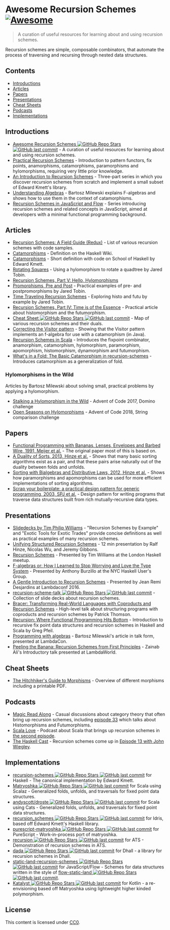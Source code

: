# Awesome Recursion Schemes [![Awesome](https://cdn.rawgit.com/sindresorhus/awesome/d7305f38d29fed78fa85652e3a63e154dd8e8829/media/badge.svg)](https://github.com/sindresorhus/awesome)

> A curation of useful resources for learning about and using recursion schemes.

Recursion schemes are simple, composable combinators, that automate the process of traversing and recursing through nested data structures.


## Contents

- [Introductions](#introductions)
- [Articles](#articles)
- [Papers](#papers)
- [Presentations](#presentations)
- [Cheat Sheets](#cheat-sheets)
- [Podcasts](#podcasts)
- [Implementations](#implementations)


## Introductions

- [Awesome Recursion Schemes ![GitHub Repo Stars](https://img.shields.io/github/stars/passy/awesome-recursion-schemes) ![GitHub last commit](https://img.shields.io/github/last-commit/passy/awesome-recursion-schemes)](https://github.com/passy/awesome-recursion-schemes) - A curation of useful resources for learning about and using recursion schemes.
- [Practical Recursion Schemes](https://jtobin.io/practical-recursion-schemes) -
  Introduction to pattern functors, fix points, anamorphisms, catamorphisms,
  paramorphisms and hylomorphisms, requiring very little prior knowledge.
- [An Introduction to Recursion Schemes](http://blog.sumtypeofway.com/an-introduction-to-recursion-schemes/) -
  Three-part series in which you discover recursion schemes from scratch and
  implement a small subset of Edward Kmett's library.
- [Understanding Algebras](https://www.schoolofhaskell.com/user/bartosz/understanding-algebras) -
  Bartosz Milewski explains F-algebras and shows how to use them in the context of
  catamorphisms.
- [Recursion Schemes in JavaScript and Flow](https://medium.com/@JosephJnk/recursion-schemes-in-javascript-and-flow-with-static-land-recursision-schemes-97cf10599fb7) -
  Series introducing recursion schemes and related concepts in JavaScript,
  aimed at developers with a minimal functional programming background.

## Articles

- [Recursion Schemes: A Field Guide (Redux)](http://comonad.com/reader/2009/recursion-schemes/) -
  List of various recursion schemes with code samples.
- [Catamorphisms](https://wiki.haskell.org/Catamorphisms) - Definition on the Haskell Wiki.
- [Catamorphisms](https://www.schoolofhaskell.com/user/edwardk/recursion-schemes/catamorphisms) -
  Short definition with code on School of Haskell by Edward Kmett.
- [Rotating Squares](https://jtobin.io/rotating-squares) - Using a hylomorphism to rotate a quadtree by Jared Tobin.
- [Recursion Schemes, Part V: Hello, Hylomorphisms](http://blog.sumtypeofway.com/recursion-schemes-part-v/)
- [Promorphisms, Pre and Post](https://jtobin.io/promorphisms-pre-post) - Practical examples of pre- and postpromorphisms by Jared Tobin.
- [Time Traveling Recursion Schemes](https://jtobin.io/time-traveling-recursion) - Exploring histo and futu by example by Jared Tobin.
- [Recursion Schemes, Part IV: Time is of the Essence](http://blog.sumtypeofway.com/recursion-schemes-part-iv-time-is-of-the-essence/) - Practical article about histomorphism and the futumorphism.
- [Cheat Sheet ![GitHub Repo Stars](https://img.shields.io/github/stars/sellout/recursion-scheme-talk) ![GitHub last commit](https://img.shields.io/github/last-commit/sellout/recursion-scheme-talk)](https://github.com/sellout/recursion-scheme-talk/blob/master/cheat%20sheet.pdf) - Map of various recursion schemes and their duals.
- [Correcting the Visitor pattern](http://logji.blogspot.co.uk/2012/02/correcting-visitor-pattern.html) - Showing that the Visitor pattern implements an f-algebra for use with a catamorphism (in Java).
- [Recursion Schemes in Scala](https://free.cofree.io/2017/11/13/recursion/) - Introduces the fixpoint combinator, anamorphism, catamorphism, hylomorphism, paramorphism, apomorphism, histomorphism, dynamorphism and futumorphism.
- [What's in a Fold: The Basic Catamorphism in recursion-schemes](https://duplode.github.io/posts/whats-in-a-fold.html) - Introduces catamorphism as a generalization of fold.

### Hylomorphisms in the Wild

Articles by Bartosz Milewski about solving small, practical problems by applying a hylomorphism.

- [Stalking a Hylomorphism in the Wild](https://bartoszmilewski.com/2017/12/29/stalking-a-hylomorphism-in-the-wild/) - Advent of Code 2017, Domino challenge
- [Open Seasons on Hylomorphisms](https://bartoszmilewski.com/2018/12/20/open-season-on-hylomorphisms/) - Advent of Code 2018, String comparison challenge

## Papers

- [Functional Programming with Bananas, Lenses, Envelopes and Barbed Wire, 1991, Meijer et al.](http://maartenfokkinga.github.io/utwente/mmf91m.pdf) -
  The original paper most of this is based on.
- [A Duality of Sorts, 2013, Hinze et al.](http://www.cs.ox.ac.uk/ralf.hinze/publications/Sorting.pdf) -
  Shows that many basic sorting algorithms exist as a pair, and that these pairs
  arise naturally out of the duality between folds and unfolds.
- [Sorting with Bialgebras and Distributive Laws, 2012, Hinze et al.](http://www.cs.ox.ac.uk/people/daniel.james/sorting/sorting.pdf) -
  Shows how paramorphisms and apomorphisms can be used for more efficient
  implementations of sorting algorithms.
- [Scrap your boilerplate: a practical design pattern for generic programming, 2003, SPJ et al.](http://research.microsoft.com/en-us/um/people/simonpj/Papers/hmap/hmap.ps) -
  Design pattern for writing programs that traverse data structures built from rich mutually-recursive data types.

## Presentations

- [Slidedecks by Tim Philip Williams](http://www.timphilipwilliams.com/slides.html) -
  "Recursion Schemes by Example" and "Exotic Tools for Exotic Trades" provide
  concise definitions as well as practical examples of many recursion schemes.
- [Unifying Structured Recursion Schemes](https://www.youtube.com/watch?v=9EGYSb9vov8) -
  12 min presentation by Ralf Hinze, Nicolas Wu, and Jeremy Gibbons.
- [Recursion Schemes](https://www.youtube.com/watch?v=Zw9KeP3OzpU) -
  Presented by Tim Williams at the London Haskell meetup.
- [F-algebras or: How I Learned to Stop Worrying and Love the Type System](https://www.youtube.com/watch?v=PK4SOaAGVfg) -
  Presented by Anthony Burzillo at the NYC Haskell User's Group.
- [A Gentle Introduction to Recursion Schemes](https://www.youtube.com/watch?v=i5A2Amfcir8) -
  Presented by Jean Remi Desjardins at Lambdaconf 2016.
- [recursion-scheme-talk ![GitHub Repo Stars](https://img.shields.io/github/stars/sellout/recursion-scheme-talk) ![GitHub last commit](https://img.shields.io/github/last-commit/sellout/recursion-scheme-talk)](https://github.com/sellout/recursion-scheme-talk) - Collection of slide decks about recursion schemes.
- [Bracer: Transforming Real-World Languages with Coproducts and Recursion Schemes](https://www.youtube.com/watch?v=5Kr7IykGMzU) - High-level talk about structuring programs with coproducts and recursion schemes by Patrick Thomson.
- [Recursion: Where Functional Programming Hits Bottom](https://www.youtube.com/watch?v=24UoRaoKLjM) - Introduction to recursive fix point data structures and recursion schemes in Haskell and Scala by Greg Pfeil.
- [Programming with algebras](https://www.youtube.com/watch?v=-98fR9VmLbQ) - Bartosz Milewski's article in talk form, presented at LambdaCon.
- [Peeling the Banana: Recursion Schemes from First Principles](https://www.youtube.com/watch?v=XZ9nPZbaYfE&t=3s) - Zainab Ali's Introductory talk presented at LambdaWorld.

## Cheat Sheets

- [The Hitchhiker's Guide to Morphisms](https://ipfs.io/ipfs/QmTppu1VDAQWsdiyVSZX6qb8PErdpwzNP2oKfEhcgaBvWR/guide-to-morphisms.pdf) - Overview of different morphisms including a printable PDF.

## Podcasts

- [Magic Read Along](http://www.magicreadalong.com/) - Casual discussions about
  category theory that often bring up recursion schemes, including [episode
  33](http://www.magicreadalong.com/episode/33) which talks about Histomorphisms
  and Futumorphisms.
- [Scala Love](https://scala.love/) - Podcast about Scala that brings up
  recursion schemes in [the second episode](https://scala.love/happy-valentin/).
- [The Haskell Cast](https://www.haskellcast.com/) - Recursion schemes come up in
  [Episode 13 with John Wiegley](https://www.haskellcast.com/episode/013-john-wiegley-on-categories-and-compilers).

## Implementations

- [recursion-schemes ![GitHub Repo Stars](https://img.shields.io/github/stars/ekmett/recursion-schemes) ![GitHub last commit](https://img.shields.io/github/last-commit/ekmett/recursion-schemes)](https://github.com/ekmett/recursion-schemes/) for
  Haskell - The canonical implementation by Edward Kmett.
- [Matryoshka ![GitHub Repo Stars](https://img.shields.io/github/stars/slamdata/matryoshka) ![GitHub last commit](https://img.shields.io/github/last-commit/slamdata/matryoshka)](https://github.com/slamdata/matryoshka) for Scala using Scalaz -
  Generalized folds, unfolds, and traversals for fixed point data structures.
- [andyscott/droste ![GitHub Repo Stars](https://img.shields.io/github/stars/andyscott/droste) ![GitHub last commit](https://img.shields.io/github/last-commit/andyscott/droste)](https://github.com/andyscott/droste) for Scala using Cats -
  Generalized folds, unfolds, and traversals for fixed point data structures.
- [recursion\_schemes ![GitHub Repo Stars](https://img.shields.io/github/stars/vmchale/recursion_schemes) ![GitHub last commit](https://img.shields.io/github/last-commit/vmchale/recursion_schemes)](https://github.com/vmchale/recursion_schemes/) for
  Idris, based off Edward Kmett's Haskell library.
- [purescript-matryoshka ![GitHub Repo Stars](https://img.shields.io/github/stars/slamdata/purescript-matryoshka) ![GitHub last commit](https://img.shields.io/github/last-commit/slamdata/purescript-matryoshka)](https://github.com/slamdata/purescript-matryoshka) for PureScript -
  Work-in-process port of matryoshka.
- [recursion ![GitHub Repo Stars](https://img.shields.io/github/stars/vmchale/recursion) ![GitHub last commit](https://img.shields.io/github/last-commit/vmchale/recursion)](https://github.com/vmchale/recursion) for ATS - Demonstration of
  recursion schemes in ATS.
- [dada ![GitHub Repo Stars](https://img.shields.io/github/stars/sellout/dada) ![GitHub last commit](https://img.shields.io/github/last-commit/sellout/dada)](https://github.com/sellout/dada) for Dhall - a library for recursion
  schemes in Dhall.
- [static-land-recursion-schemes ![GitHub Repo Stars](https://img.shields.io/github/stars/JosephJNK/static-land-recursion-schemes) ![GitHub last commit](https://img.shields.io/github/last-commit/JosephJNK/static-land-recursion-schemes)](https://github.com/JosephJNK/static-land-recursion-schemes) for JavaScript/Flow -
  Schemes for data structures written in the style of [flow-static-land ![GitHub Repo Stars](https://img.shields.io/github/stars/gcanti/flow-static-land) ![GitHub last commit](https://img.shields.io/github/last-commit/gcanti/flow-static-land)](https://github.com/gcanti/flow-static-land).
- [Katalyst ![GitHub Repo Stars](https://img.shields.io/github/stars/aedans/Katalyst) ![GitHub last commit](https://img.shields.io/github/last-commit/aedans/Katalyst)](https://github.com/aedans/Katalyst) for Kotlin - a re-envisioning based off Matryoshka using lightweight higher kinded polymorphism.

## License

This content is licensed
under [CC0](https://creativecommons.org/publicdomain/zero/1.0/).
